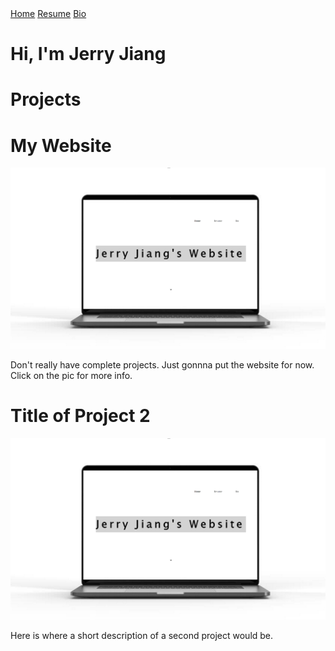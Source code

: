 <html>
    <head>
        <title>Jerry Jiang's Website</title>
        <link rel="stylesheet" type="text/css" href="site.css"/>
    </head>
    <body>
        <div id="home" class="topmenu">
            <a class="currentpage" href="homepage.html">Home</a>
            <a class="page" href="CSResume.pdf">Resume</a>
            <a class="page" href="bio.html">Bio</a>
        </div>
        <div class="frontpage">
            <h1 class="fronttext">Hi, I'm Jerry Jiang</h1>
        </div>
        <div class="projectlink">
            <a href="#projects"><i class="arrow"></i></a>
        </div>
        <div id="projects" class="projectpage">
            <h1>Projects</h1>
            <div class="leftproject">
                <h1>My Website</h1>
                <a href="project.html" class="projectimage"><img src="Screenshot (48).png"
                    alt="Click on this to read about my website"></a>
                <p class="projectsdescription">Don't really have complete projects. 
                    Just gonnna put the website for now. Click on the pic for more info.</p>
            </div>
            <div class="rightproject">
                <h1>Title of Project 2</h1>
                <a href="project.html" class="projectimage"><img src="Screenshot (48).png" 
                    alt="Click on this image to get a description of project 2"></a>
                <p class="projectsdescription">Here is where a short description of 
                    a second project would be.
                </p>
            </div>
        </div>
        <div class="projectlink"><a href="#home"><i class="uparrow"></i></a></div>
    </body>
</html>

